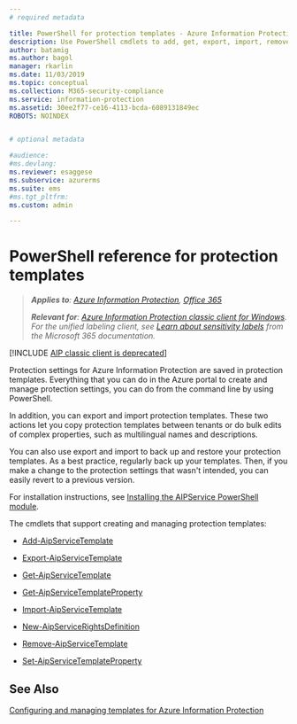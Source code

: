 ```yaml
---
# required metadata

title: PowerShell for protection templates - Azure Information Protection
description: Use PowerShell cmdlets to add, get, export, import, remove, and configure protection templates for Azure Information Protection.
author: batamig
ms.author: bagol
manager: rkarlin
ms.date: 11/03/2019
ms.topic: conceptual
ms.collection: M365-security-compliance
ms.service: information-protection
ms.assetid: 30ee2f77-ce16-4113-bcda-6089131849ec
ROBOTS: NOINDEX


# optional metadata

#audience:
#ms.devlang:
ms.reviewer: esaggese
ms.subservice: azurerms
ms.suite: ems
#ms.tgt_pltfrm:
ms.custom: admin

---
```




# PowerShell reference for protection templates

>***Applies to**: [Azure Information Protection](https://azure.microsoft.com/pricing/details/information-protection), [Office 365](https://download.microsoft.com/download/E/C/F/ECF42E71-4EC0-48FF-AA00-577AC14D5B5C/Azure_Information_Protection_licensing_datasheet_EN-US.pdf)*
>
>***Relevant for**: [Azure Information Protection classic client for Windows](faqs.md#whats-the-difference-between-the-azure-information-protection-classic-and-unified-labeling-clients). For the unified labeling client, see [Learn about sensitivity labels](/microsoft-365/compliance/sensitivity-labels) from the Microsoft 365 documentation.*

[!INCLUDE [AIP classic client is deprecated](includes/classic-client-deprecation.md)]
>

Protection settings for Azure Information Protection are saved in protection templates. Everything that you can do in the Azure portal to create and manage protection settings, you can do from the command line by using PowerShell. 

In addition, you can export and import protection templates. These two actions let you copy protection templates between tenants or do bulk edits of complex properties, such as multilingual names and descriptions.

You can also use export and import to back up and restore your protection templates. As a best practice, regularly back up your templates. Then, if you make a change to the protection settings that wasn't intended, you can easily revert to a previous version.

For installation instructions, see [Installing the AIPService PowerShell module](install-powershell.md).

The cmdlets that support creating and managing protection templates:

- [Add-AipServiceTemplate](/powershell/module/aipservice/add-aipservicetemplate)

- [Export-AipServiceTemplate](/powershell/module/aipservice/export-aipservicetemplate)

- [Get-AipServiceTemplate](/powershell/module/aipservice/get-aipservicetemplate)

- [Get-AipServiceTemplateProperty](/powershell/module/aipservice/get-aipservicetemplateproperty)

- [Import-AipServiceTemplate](/powershell/module/aipservice/import-aipservicetpd)

- [New-AipServiceRightsDefinition](/powershell/module/aipservice/new-aipservicerightsdefinition)

- [Remove-AipServiceTemplate](/powershell/module/aipservice/remove-aipservicetemplate)

- [Set-AipServiceTemplateProperty](/powershell/module/aipservice/set-aipservicetemplateproperty)

## See Also
[Configuring and managing templates for Azure Information Protection](configure-policy-templates.md)

